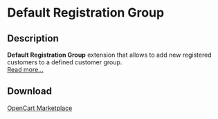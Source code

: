 # Default Registration Group

## Description
**Default Registration Group** extension that allows to add new registered customers to a defined customer group.  
[Read more...](./module/README.md)

## Download
[OpenCart Marketplace](https://www.opencart.com/index.php?route=marketplace/extension/info&extension_id=42480)
